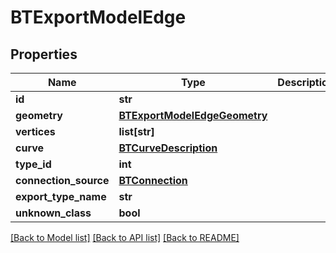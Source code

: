 # BTExportModelEdge

## Properties
Name | Type | Description | Notes
------------ | ------------- | ------------- | -------------
**id** | **str** |  | [optional] 
**geometry** | [**BTExportModelEdgeGeometry**](BTExportModelEdgeGeometry.md) |  | [optional] 
**vertices** | **list[str]** |  | [optional] 
**curve** | [**BTCurveDescription**](BTCurveDescription.md) |  | [optional] 
**type_id** | **int** |  | [optional] 
**connection_source** | [**BTConnection**](BTConnection.md) |  | [optional] 
**export_type_name** | **str** |  | [optional] 
**unknown_class** | **bool** |  | [optional] 

[[Back to Model list]](../README.md#documentation-for-models) [[Back to API list]](../README.md#documentation-for-api-endpoints) [[Back to README]](../README.md)


